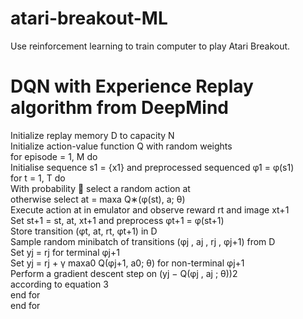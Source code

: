 # atari-breakout-ML
Use reinforcement learning to train computer to play Atari Breakout.

# DQN with Experience Replay algorithm from DeepMind
Initialize replay memory D to capacity N </br>
  Initialize action-value function Q with random weights </br>
    for episode = 1, M do </br>
      Initialise sequence s1 = {x1} and preprocessed sequenced φ1 = φ(s1) </br>
      for t = 1, T do </br>
        With probability  select a random action at </br>
        otherwise select at = maxa Q∗(φ(st), a; θ) </br>
        Execute action at in emulator and observe reward rt and image xt+1 </br>
        Set st+1 = st, at, xt+1 and preprocess φt+1 = φ(st+1) </br>
        Store transition (φt, at, rt, φt+1) in D </br>
        Sample random minibatch of transitions (φj , aj , rj , φj+1) from D </br>
        Set yj = rj for terminal φj+1 </br>
        Set yj = rj + γ maxa0 Q(φj+1, a0; θ) for non-terminal φj+1 </br>
        Perform a gradient descent step on (yj − Q(φj , aj ; θ))2 </br>
        according to equation 3 </br>
  end for </br>
end for </br>
